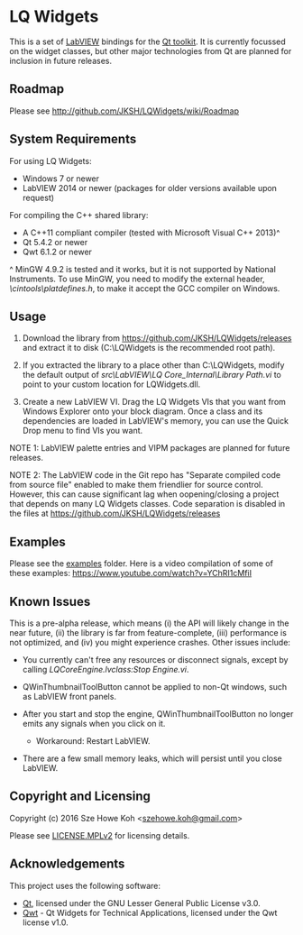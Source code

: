LQ Widgets
==========
This is a set of [LabVIEW](http://www.ni.com/labview/) bindings for the [Qt
toolkit](https://www.qt.io/). It is currently focussed on the widget classes,
but other major technologies from Qt are planned for inclusion in future
releases.


Roadmap
-------
Please see http://github.com/JKSH/LQWidgets/wiki/Roadmap


System Requirements
-------------------
For using LQ Widgets:
* Windows 7 or newer
* LabVIEW 2014 or newer (packages for older versions available upon request)

For compiling the C++ shared library:
* A C++11 compliant compiler (tested with Microsoft Visual C++ 2013)^
* Qt 5.4.2 or newer
* Qwt 6.1.2 or newer

^ MinGW 4.9.2 is tested and it works, but it is not supported by National
Instruments. To use MinGW, you need to modify the external header,
_<LabVIEW>\cintools\platdefines.h_, to make it accept the GCC compiler on
Windows.


Usage
-----
1. Download the library from https://github.com/JKSH/LQWidgets/releases and
   extract it to disk (C:\LQWidgets is the recommended root path).

2. If you extracted the library to a place other than C:\LQWidgets, modify the
   default output of _src\LabVIEW\LQ Core\_Internal\Library Path.vi_ to point to
   your custom location for LQWidgets.dll.

3. Create a new LabVIEW VI. Drag the LQ Widgets VIs that you want from Windows
   Explorer onto your block diagram. Once a class and its dependencies are
   loaded in LabVIEW's memory, you can use the Quick Drop menu to find VIs you
   want.
   
NOTE 1: LabVIEW palette entries and VIPM packages are planned for future
        releases.

NOTE 2: The LabVIEW code in the Git repo has "Separate compiled code from source
        file" enabled to make them friendlier for source control. However, this
        can cause significant lag when oopening/closing a project that depends
        on many LQ Widgets classes. Code separation is disabled in the files at
        https://github.com/JKSH/LQWidgets/releases


Examples
--------
Please see the [examples](examples) folder. Here is a video compilation of some
of these examples: https://www.youtube.com/watch?v=YChRI1cMfiI


Known Issues
------------
This is a pre-alpha release, which means (i) the API will likely change in the
near future, (ii) the library is far from feature-complete, (iii) performance is
not optimized, and (iv) you might experience crashes. Other issues include:

* You currently can't free any resources or disconnect signals, except by
  calling _LQCoreEngine.lvclass:Stop Engine.vi_.

* QWinThumbnailToolButton cannot be applied to non-Qt windows, such as LabVIEW
  front panels.

* After you start and stop the engine, QWinThumbnailToolButton no longer emits
  any signals when you click on it.
    * Workaround: Restart LabVIEW.

* There are a few small memory leaks, which will persist until you close
  LabVIEW.


Copyright and Licensing
-----------------------
Copyright (c) 2016 Sze Howe Koh <<szehowe.koh@gmail.com>>

Please see [LICENSE.MPLv2](LICENSE.MPLv2) for licensing details.


Acknowledgements
----------------
This project uses the following software:
* [Qt](http://code.qt.io/cgit), licensed under the GNU Lesser General Public
  License v3.0.
* [Qwt](http://qwt.sf.net) - Qt Widgets for Technical Applications, licensed
  under the Qwt license v1.0.
